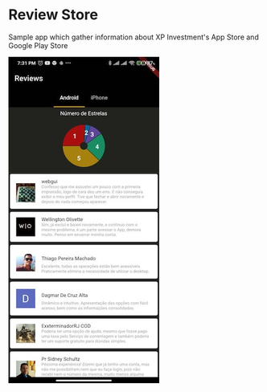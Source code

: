 # Review Store

Sample app which gather information about XP Investment's App Store and Google Play Store


![Sample](sample.jpeg)